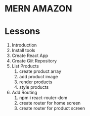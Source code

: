 # MERN AMAZON

# Lessons

1. Introduction
2. Install tools
3. Create React App
4. Create Giit Repository
5. List Products
   1. create product array
   2. add product image
   3. render products
   4. style products
6. Add Routing
   1. npm i react-router-dom
   2. create router for home screen
   3. create router for product screen
